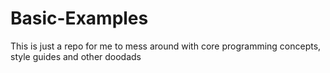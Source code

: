 # Basic-Examples
This is just a repo for me to mess around with core programming concepts, style guides and other doodads

